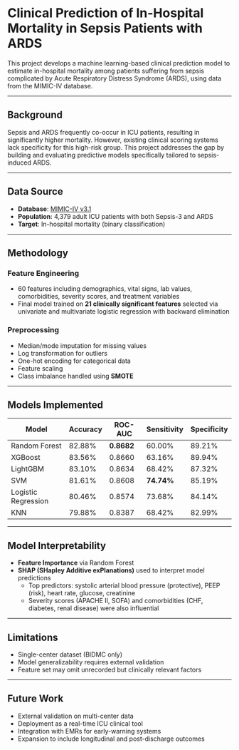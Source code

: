 #  Clinical Prediction of In-Hospital Mortality in Sepsis Patients with ARDS

This project develops a machine learning-based clinical prediction model to estimate in-hospital mortality among patients suffering from sepsis complicated by Acute Respiratory Distress Syndrome (ARDS), using data from the MIMIC-IV database.

---

##  Background

Sepsis and ARDS frequently co-occur in ICU patients, resulting in significantly higher mortality. However, existing clinical scoring systems lack specificity for this high-risk group. This project addresses the gap by building and evaluating predictive models specifically tailored to sepsis-induced ARDS.

---

##  Data Source

- **Database**: [MIMIC-IV v3.1](https://physionet.org/content/mimiciv/3.1/)
- **Population**: 4,379 adult ICU patients with both Sepsis-3 and ARDS
- **Target**: In-hospital mortality (binary classification)

---

##  Methodology

###  Feature Engineering
- 60 features including demographics, vital signs, lab values, comorbidities, severity scores, and treatment variables
- Final model trained on **21 clinically significant features** selected via univariate and multivariate logistic regression with backward elimination

###  Preprocessing
- Median/mode imputation for missing values  
- Log transformation for outliers  
- One-hot encoding for categorical data  
- Feature scaling  
- Class imbalance handled using **SMOTE**

---

##  Models Implemented

| Model               | Accuracy | ROC-AUC | Sensitivity | Specificity |
|--------------------|----------|---------|-------------|-------------|
| Random Forest    | 82.88%   | **0.8682** | 60.00%      | 89.21%      |
| XGBoost            | 83.56%   | 0.8660  | 63.16%      | 89.94%      |
| LightGBM           | 83.10%   | 0.8634  | 68.42%      | 87.32%      |
| SVM                | 81.61%   | 0.8608  | **74.74%**  | 85.19%      |
| Logistic Regression| 80.46%   | 0.8574  | 73.68%      | 84.14%      |
| KNN                | 79.88%   | 0.8387  | 68.42%      | 82.99%      |

---

##  Model Interpretability

- **Feature Importance** via Random Forest
- **SHAP (SHapley Additive exPlanations)** used to interpret model predictions  
  - Top predictors: systolic arterial blood pressure (protective), PEEP (risk), heart rate, glucose, creatinine
  - Severity scores (APACHE II, SOFA) and comorbidities (CHF, diabetes, renal disease) were also influential

---

##  Limitations

- Single-center dataset (BIDMC only)
- Model generalizability requires external validation
- Feature set may omit unrecorded but clinically relevant factors

---

##  Future Work

- External validation on multi-center data  
- Deployment as a real-time ICU clinical tool  
- Integration with EMRs for early-warning systems  
- Expansion to include longitudinal and post-discharge outcomes



